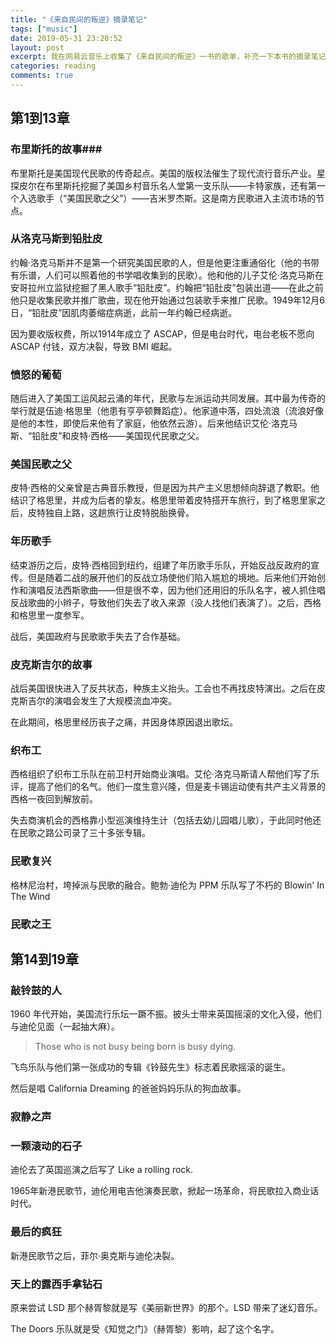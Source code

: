 ```yaml
---
title: "《来自民间的叛逆》摘录笔记"
tags: ["music"]
date: 2019-05-31 23:20:52
layout: post
excerpt: 我在网易云音乐上收集了《来自民间的叛逆》一书的歌单，补充一下本书的摘录笔记。
categories: reading
comments: true
---
```


## 第1到13章 ##

### 布里斯托的故事###

布里斯托是美国现代民歌的传奇起点。美国的版权法催生了现代流行音乐产业。星探皮尔在布里斯托挖掘了美国乡村音乐名人堂第一支乐队——卡特家族，还有第一个入选歌手（“美国民歌之父”）——吉米罗杰斯。这是南方民歌进入主流市场的节点。

### 从洛克马斯到铅肚皮 ###

约翰·洛克马斯并不是第一个研究美国民歌的人，但是他更注重通俗化（他的书带有乐谱，人们可以照着他的书学唱收集到的民歌）。他和他的儿子艾伦·洛克马斯在安哥拉州立监狱挖掘了黑人歌手“铅肚皮”。约翰把“铅肚皮”包装出道——在此之前他只是收集民歌并推广歌曲，现在他开始通过包装歌手来推广民歌。1949年12月6日，“铅肚皮”因肌肉萎缩症病逝，此前一年约翰已经病逝。

因为要收版权费，所以1914年成立了 ASCAP，但是电台时代，电台老板不愿向 ASCAP 付钱，双方决裂，导致 BMI 崛起。

### 愤怒的葡萄 ###

随后进入了美国工运风起云涌的年代，民歌与左派运动共同发展。其中最为传奇的举行就是伍迪·格思里（他患有亨亭顿舞蹈症）。他家道中落，四处流浪（流浪好像是他的本性，即使后来他有了家庭，他依然云游）。后来他结识艾伦·洛克马斯、“铅肚皮”和皮特·西格——美国现代民歌之父。

### 美国民歌之父 ###

皮特·西格的父亲曾是古典音乐教授，但是因为共产主义思想倾向辞退了教职。他结识了格思里，并成为后者的挚友。格思里带着皮特搭开车旅行，到了格思里家之后，皮特独自上路，这趟旅行让皮特脱胎换骨。

### 年历歌手 ###

结束游历之后，皮特·西格回到纽约，组建了年历歌手乐队，开始反战反政府的宣传。但是随着二战的展开他们的反战立场使他们陷入尴尬的境地。后来他们开始创作和演唱反法西斯歌曲——但是很不幸，因为他们还用旧的乐队名字，被人抓住唱反战歌曲的小辫子，导致他们失去了收入来源（没人找他们表演了）。之后，西格和格思里一度参军。

战后，美国政府与民歌歌手失去了合作基础。

### 皮克斯吉尔的故事 ###

战后美国很快进入了反共状态，种族主义抬头。工会也不再找皮特演出。之后在皮克斯吉尔的演唱会发生了大规模流血冲突。

在此期间，格思里经历丧子之痛，并因身体原因退出歌坛。

### 织布工 ###

西格组织了织布工乐队在前卫村开始商业演唱。艾伦·洛克马斯请人帮他们写了乐评，提高了他们的名气。他们一度生意兴隆，但是麦卡锡运动使有共产主义背景的西格一夜回到解放前。

失去商演机会的西格靠小型巡演维持生计（包括去幼儿园唱儿歌），于此同时他还在民歌之路公司录了三十多张专辑。

### 民歌复兴 ###

格林尼治村，垮掉派与民歌的融合。鲍勃·迪伦为 PPM 乐队写了不朽的 Blowin' In The Wind

### 民歌之王 ###

##  第14到19章 ##

### 敲铃鼓的人 ###

1960 年代开始，美国流行乐坛一蹶不振。披头士带来英国摇滚的文化入侵，他们与迪伦见面（一起抽大麻）。

> Those who is not busy being born is busy dying.

飞鸟乐队与他们第一张成功的专辑《铃鼓先生》标志着民歌摇滚的诞生。

然后是唱 California Dreaming 的爸爸妈妈乐队的狗血故事。

### 寂静之声 ###

### 一颗滚动的石子 ###

迪伦去了英国巡演之后写了 Like a rolling rock. 

1965年新港民歌节，迪伦用电吉他演奏民歌，掀起一场革命，将民歌拉入商业话时代。

### 最后的疯狂 ###

新港民歌节之后，菲尔·奥克斯与迪伦决裂。

### 天上的露西手拿钻石 ###

原来尝试 LSD 那个赫胥黎就是写《美丽新世界》的那个。LSD 带来了迷幻音乐。

The Doors 乐队就是受《知觉之门》（赫胥黎）影响，起了这个名字。
